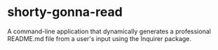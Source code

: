 # shorty-gonna-read
A command-line application that dynamically generates a professional README.md file from a user's input using the Inquirer package. 
